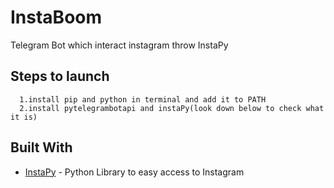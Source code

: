 # InstaBoom
Telegram Bot which interact instagram throw InstaPy
## Steps to launch
      1.install pip and python in terminal and add it to PATH
      2.install pytelegrambotapi and instaPy(look down below to check what it is)
## Built With

* [InstaPy](https://github.com/timgrossmann/InstaPy) - Python Library to easy access to Instagram    
